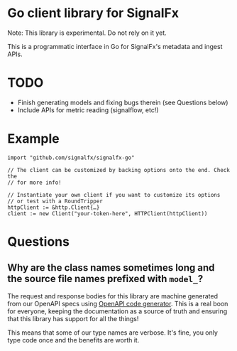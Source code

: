 # Go client library for SignalFx

Note: This library is experimental. Do not rely on it yet.

This is a programmatic interface in Go for SignalFx's metadata and ingest APIs.

# TODO

* Finish generating models and fixing bugs therein (see Questions below)
* Include APIs for metric reading (signalflow, etc!)

# Example

```
import "github.com/signalfx/signalfx-go"

// The client can be customized by backing options onto the end. Check the
// for more info!

// Instantiate your own client if you want to customize its options
// or test with a RoundTripper
httpClient := &http.Client{…}
client := new Client("your-token-here", HTTPClient(httpClient))
```

# Questions

## Why are the class names sometimes long and the source file names prefixed with `model_`?

The request and response bodies for this library are machine generated from our OpenAPI specs using [OpenAPI code generator](https://github.com/OpenAPITools/openapi-generator). This is a real boon for everyone, keeping the documentation as a source of truth and ensuring that this library has support for all the things!

This means that some of our type names are verbose. It's fine, you only type code once and the benefits are worth it.
